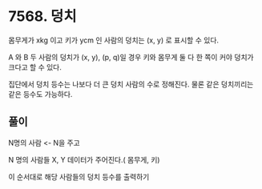 # 7568. 덩치

몸무게가 xkg 이고 키가 ycm 인 사람의 덩치는 (x, y) 로 표시할 수 있다.

A 와 B 두 사람의 덩치가 (x, y), (p, q)일 경우 키와 몸무게 둘 다 한 쪽이 커야 덩치가 크다고 할 수 있다.

집단에서 덩치 등수는 나보다 더 큰 덩치 사람의 수로 정해진다. 물론 같은 덩치끼리는 같은 등수도 가능하다.



## 풀이

N명의 사람 <- N을 주고 

N 명의 사람들 X, Y 데이터가 주어진다.( 몸무게, 키)

이 순서대로 해당 사람들의 덩치 등수를 출력하기



